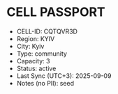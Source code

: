 ﻿# CELL PASSPORT
- CELL-ID: CQTQVR3D
- Region: KYIV
- City: Kyiv
- Type: community
- Capacity: 3
- Status: active
- Last Sync (UTC+3): 2025-09-09
- Notes (no PII): seed
